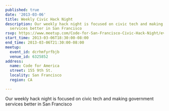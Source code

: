 ```yaml
---
published: true
date: '2013-03-06'
title: Weekly Civic Hack Night
description: Our weekly hack night is focused on civic tech and making government
  services better in San Francisco
rsvp: https://www.meetup.com/Code-for-San-Francisco-Civic-Hack-Night/events/106844652/
start_time: 2013-03-06T18:30:00-08:00
end_time: 2013-03-06T21:30:00-08:00
meetup:
  event_id: dcrhmfyrfbjb
  venue_id: 6325852
address:
  name: Code for America
  street: 155 9th St.
  locality: San Francisco
  region: CA

---
```

<!-- imported via scripts/generate-events-from-meetup -->
Our weekly hack night is focused on civic tech and making government services better in San Francisco
